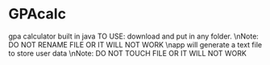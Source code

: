 # GPAcalc
gpa calculator built in java
TO USE:
download and put in any folder.
\nNote: DO NOT RENAME FILE OR IT WILL NOT WORK
\napp will generate a text file to store user data 
\nNote: DO NOT TOUCH FILE OR IT WILL NOT WORK
